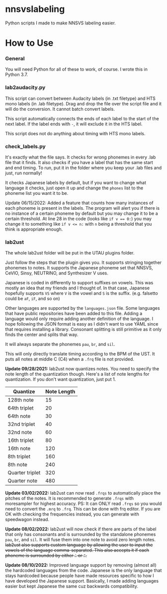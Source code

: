 # nnsvslabeling
Python scripts I made to make NNSVS labeling easier.

# How to Use
### General
You will need Python for all of these to work, of course. I wrote this in Python 3.7.

### lab2audacity.py
This script can convert between Audacity labels (in .txt filetype) and HTS mono labels (in .lab filetype). Drag and drop the file over the script file and it will do the conversion. It cannot batch convert labels.

This script automatically connects the ends of each label to the start of the next label. If the label ends with `-`, it will exclude it in the HTS label.

This script does not do anything about timing with HTS mono labels.

### check_labels.py

It's exactly what the file says. It checks for wrong phonemes in every .lab file that it finds. It also checks if you have a label that has the same start and end timing. To run, put it in the folder where you keep your .lab files and just, run normally!

It checks Japanese labels by default, but if you want to change what language it checks, just open it up and change the `phones` list to the phoneme list you want it to be.

Update 06/15/2022: Added a feature that counts how many instances of each phoneme is present in the labels. The program will alert you if there is no instance of a certain phoneme by default but you may change it to be a certain threshold. At line 28 in the code (looks like `if v == 0:`) you may change it to something like `if v <= n:` with `n` being a threshold that you think is appropriate enough.

### lab2ust
The whole lab2ust folder will be put in the UTAU plugins folder.

Just follow the steps that the plugin gives you. It supports stringing together phonemes to notes. It supports the Japanese phoneme set that NNSVS, CeVIO, Sinsy, NEUTRINO, and Synthesizer V uses.

Japanese is coded in differently to support suffixes on vowels. This was mostly an idea that my friends and I thought of. In that case, Japanese hopefully supports `VS` where `V` is the vowel and `S` is the suffix. (e.g. falsetto could be `aF`, `iF`, and so on)

Other languages are supported by the `languages.json` file. Some languages that have public repositories have been added to this file. Adding a language would only require adding another definition of the language. I hope following the JSON format is easy as I didn't want to use YAML since that requires installing a library. Consonant splitting is still primitive as it only finds the center and splits that way.

It will always separate the phonemes `pau`, `br`, and `sil`.

This will only directly translate timing according to the BPM of the UST. It puts all notes at middle C (C4) when a `.frq` file is not provided.

**Update 09/28/2021:** lab2ust now quantizes notes. You need to specify the note length of the quantization though. Here's a list of note lengths for quantization. If you don't want quantization, just put 1.

| Quantize | Note Length |
| --- | --- |
| 128th note | 15 |
| 64th triplet | 20 |
| 64th note | 30 |
| 32nd triplet | 40 |
| 32nd note | 60 |
| 16th triplet | 80 |
| 16th note | 120 |
| 8th triplet | 160 |
| 8th note | 240 |
| Quarter triplet | 320 |
| Quarter note | 480 |

**Update 03/02/2022:** lab2ust can now read `.frqs` to automatically place the pitches of the notes. It is recommended to generate `.frqs` with moresampler for highest accuracy. PS: It can ONLY read `.frqs` so you would need to convert the `.mrq` to `.frq`. This can be done with frq editor. If you are OK with checking the frequencies instead, you can generate with speedwagon instead.

**Update 08/02/2022:** lab2ust will now check if there are parts of the label that only has consonants and is surrounded by the standalone phonemes `pau`, `br`, and `sil`. It will fuse them into one note to avoid zero length notes. ~~lab2ust also supports custom language by allowing the user to input the vowels of the language comma-separated. This also accepts it if each phoneme is surrounded by either `'` or `"`.~~

**Update 08/10/2022:** Improved language support by removing (almost all) the hardcoded languages from the code. Japanese is the only language that stays hardcoded because people have made resources specific to how I have developed the Japanese support. Basically, I made adding languages easier but kept Japanese the same cuz backwards compatibility.
